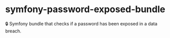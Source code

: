 # symfony-password-exposed-bundle
🔒 Symfony bundle that checks if a password has been exposed in a data breach.
